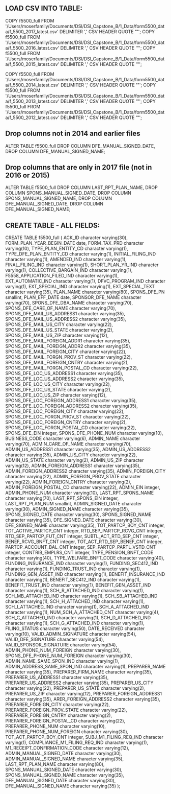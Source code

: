 
## LOAD CSV INTO TABLE:

COPY f5500_full FROM '/Users/moserfamily/Documents/DSI/DSI_Capstone_B/1_Data/form5500_data/f_5500_2017_latest.csv' DELIMITER ',' CSV HEADER QUOTE '"';
COPY f5500_full FROM '/Users/moserfamily/Documents/DSI/DSI_Capstone_B/1_Data/form5500_data/f_5500_2016_latest.csv' DELIMITER ',' CSV HEADER QUOTE '"';
COPY f5500_full FROM '/Users/moserfamily/Documents/DSI/DSI_Capstone_B/1_Data/form5500_data/f_5500_2015_latest.csv' DELIMITER ',' CSV HEADER QUOTE '"';

COPY f5500_full FROM '/Users/moserfamily/Documents/DSI/DSI_Capstone_B/1_Data/form5500_data/f_5500_2014_latest.csv' DELIMITER ',' CSV HEADER QUOTE '"';
COPY f5500_full FROM '/Users/moserfamily/Documents/DSI/DSI_Capstone_B/1_Data/form5500_data/f_5500_2013_latest.csv' DELIMITER ',' CSV HEADER QUOTE '"';
COPY f5500_full FROM '/Users/moserfamily/Documents/DSI/DSI_Capstone_B/1_Data/form5500_data/f_5500_2012_latest.csv' DELIMITER ',' CSV HEADER QUOTE '"';

## Drop columns not in 2014 and earlier files
ALTER TABLE f5500_full
DROP COLUMN DFE_MANUAL_SIGNED_DATE,
DROP COLUMN DFE_MANUAL_SIGNED_NAME;


## Drop columns that are only in 2017 file (not in 2016 or 2015)
ALTER TABLE f5500_full
DROP COLUMN LAST_RPT_PLAN_NAME,
DROP COLUMN SPONS_MANUAL_SIGNED_DATE,
DROP COLUMN SPONS_MANUAL_SIGNED_NAME,
DROP COLUMN DFE_MANUAL_SIGNED_DATE,
DROP COLUMN DFE_MANUAL_SIGNED_NAME;


## CREATE TABLE - ALL FIELDS:

CREATE TABLE f5500_full (
ACK_ID character varying(30),
FORM_PLAN_YEAR_BEGIN_DATE date,
FORM_TAX_PRD character varying(10),
TYPE_PLAN_ENTITY_CD character varying(1),
TYPE_DFE_PLAN_ENTITY_CD character varying(1),
INITIAL_FILING_IND character varying(1),
AMENDED_IND character varying(1),
FINAL_FILING_IND character varying(1),
SHORT_PLAN_YR_IND character varying(1),
COLLECTIVE_BARGAIN_IND character varying(1),
F5558_APPLICATION_FILED_IND character varying(1),
EXT_AUTOMATIC_IND character varying(1),
DFVC_PROGRAM_IND character varying(1),
EXT_SPECIAL_IND character varying(1),
EXT_SPECIAL_TEXT character varying(35),
PLAN_NAME character varying(80),
SPONS_DFE_PN smallint,
PLAN_EFF_DATE date,
SPONSOR_DFE_NAME character varying(70),
SPONS_DFE_DBA_NAME character varying(70),
SPONS_DFE_CARE_OF_NAME character varying(70),
SPONS_DFE_MAIL_US_ADDRESS1 character varying(35),
SPONS_DFE_MAIL_US_ADDRESS2 character varying(35),
SPONS_DFE_MAIL_US_CITY character varying(22),
SPONS_DFE_MAIL_US_STATE character varying(2),
SPONS_DFE_MAIL_US_ZIP character varying(12),
SPONS_DFE_MAIL_FOREIGN_ADDR1 character varying(35),
SPONS_DFE_MAIL_FOREIGN_ADDR2 character varying(35),
SPONS_DFE_MAIL_FOREIGN_CITY character varying(22),
SPONS_DFE_MAIL_FORGN_PROV_ST character varying(22),
SPONS_DFE_MAIL_FOREIGN_CNTRY character varying(2),
SPONS_DFE_MAIL_FORGN_POSTAL_CD character varying(22),
SPONS_DFE_LOC_US_ADDRESS1 character varying(35),
SPONS_DFE_LOC_US_ADDRESS2 character varying(35),
SPONS_DFE_LOC_US_CITY character varying(22),
SPONS_DFE_LOC_US_STATE character varying(2),
SPONS_DFE_LOC_US_ZIP character varying(12),
SPONS_DFE_LOC_FOREIGN_ADDRESS1 character varying(35),
SPONS_DFE_LOC_FOREIGN_ADDRESS2 character varying(35),
SPONS_DFE_LOC_FOREIGN_CITY character varying(22),
SPONS_DFE_LOC_FORGN_PROV_ST character varying(22),
SPONS_DFE_LOC_FOREIGN_CNTRY character varying(2),
SPONS_DFE_LOC_FORGN_POSTAL_CD character varying(22),
SPONS_DFE_EIN integer,
SPONS_DFE_PHONE_NUM character varying(10),
BUSINESS_CODE character varying(6),
ADMIN_NAME character varying(70),
ADMIN_CARE_OF_NAME character varying(70),
ADMIN_US_ADDRESS1 character varying(35),
ADMIN_US_ADDRESS2 character varying(35),
ADMIN_US_CITY character varying(22),
ADMIN_US_STATE character varying(2),
ADMIN_US_ZIP character varying(12),
ADMIN_FOREIGN_ADDRESS1 character varying(35),
ADMIN_FOREIGN_ADDRESS2 character varying(35),
ADMIN_FOREIGN_CITY character varying(22),
ADMIN_FOREIGN_PROV_STATE character varying(22),
ADMIN_FOREIGN_CNTRY character varying(2),
ADMIN_FOREIGN_POSTAL_CD character varying(22),
ADMIN_EIN integer,
ADMIN_PHONE_NUM character varying(10),
LAST_RPT_SPONS_NAME character varying(70),
LAST_RPT_SPONS_EIN integer,
LAST_RPT_PLAN_NUM smallint,
ADMIN_SIGNED_DATE character varying(30),
ADMIN_SIGNED_NAME character varying(35),
SPONS_SIGNED_DATE character varying(30),
SPONS_SIGNED_NAME character varying(35),
DFE_SIGNED_DATE character varying(30),
DFE_SIGNED_NAME character varying(35),
TOT_PARTCP_BOY_CNT integer,
TOT_ACTIVE_PARTCP_CNT integer,
RTD_SEP_PARTCP_RCVG_CNT integer,
RTD_SEP_PARTCP_FUT_CNT integer,
SUBTL_ACT_RTD_SEP_CNT integer,
BENEF_RCVG_BNFT_CNT integer,
TOT_ACT_RTD_SEP_BENEF_CNT integer,
PARTCP_ACCOUNT_BAL_CNT integer,
SEP_PARTCP_PARTL_VSTD_CNT integer,
CONTRIB_EMPLRS_CNT integer,
TYPE_PENSION_BNFT_CODE character varying(40),
TYPE_WELFARE_BNFT_CODE character varying(40),
FUNDING_INSURANCE_IND character varying(1),
FUNDING_SEC412_IND character varying(1),
FUNDING_TRUST_IND character varying(1),
FUNDING_GEN_ASSET_IND character varying(1),
BENEFIT_INSURANCE_IND character varying(1),
BENEFIT_SEC412_IND character varying(1),
BENEFIT_TRUST_IND character varying(1),
BENEFIT_GEN_ASSET_IND character varying(1),
SCH_R_ATTACHED_IND character varying(1),
SCH_MB_ATTACHED_IND character varying(1),
SCH_SB_ATTACHED_IND character varying(1),
SCH_H_ATTACHED_IND character varying(1),
SCH_I_ATTACHED_IND character varying(1),
SCH_A_ATTACHED_IND character varying(1),
NUM_SCH_A_ATTACHED_CNT character varying(4),
SCH_C_ATTACHED_IND character varying(1),
SCH_D_ATTACHED_IND character varying(1),
SCH_G_ATTACHED_IND character varying(1),
FILING_STATUS character varying(50),
DATE_RECEIVED character varying(10),
VALID_ADMIN_SIGNATURE character varying(54),
VALID_DFE_SIGNATURE character varying(54),
VALID_SPONSOR_SIGNATURE character varying(54),
ADMIN_PHONE_NUM_FOREIGN character varying(30),
SPONS_DFE_PHONE_NUM_FOREIGN character varying(30),
ADMIN_NAME_SAME_SPON_IND character varying(1),
ADMIN_ADDRESS_SAME_SPON_IND character varying(1),
PREPARER_NAME character varying(35),
PREPARER_FIRM_NAME character varying(35),
PREPARER_US_ADDRESS1 character varying(35),
PREPARER_US_ADDRESS2 character varying(35),
PREPARER_US_CITY character varying(22),
PREPARER_US_STATE character varying(2),
PREPARER_US_ZIP character varying(12),
PREPARER_FOREIGN_ADDRESS1 character varying(35),
ARER_FOREIGN_ADDRESS2 character varying(35),
PREPARER_FOREIGN_CITY character varying(22),
PREPARER_FOREIGN_PROV_STATE character varying(22),
PREPARER_FOREIGN_CNTRY character varying(2),
PREPARER_FOREIGN_POSTAL_CD character varying(22),
PREPARER_PHONE_NUM character varying(10),
PREPARER_PHONE_NUM_FOREIGN character varying(30),
TOT_ACT_PARTCP_BOY_CNT integer,
SUBJ_M1_FILING_REQ_IND character varying(1),
COMPLIANCE_M1_FILING_REQ_IND character varying(1),
M1_RECEIPT_CONFIRMATION_CODE character varying(12),
ADMIN_MANUAL_SIGNED_DATE character varying(30),
ADMIN_MANUAL_SIGNED_NAME character varying(35),
LAST_RPT_PLAN_NAME character varying(80),
SPONS_MANUAL_SIGNED_DATE character varying(30),
SPONS_MANUAL_SIGNED_NAME character varying(35),
DFE_MANUAL_SIGNED_DATE character varying(30),
DFE_MANUAL_SIGNED_NAME character varying(35)
);
